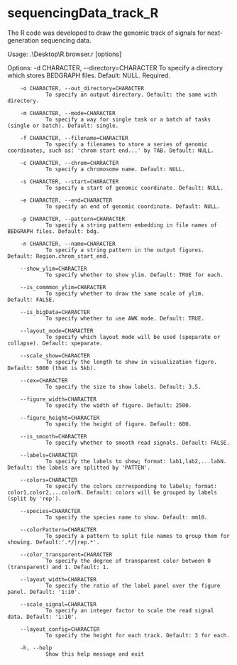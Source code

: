 # sequencingData_track_R
The R code was developed to draw the genomic track of signals for next-generation sequencing data. 

Usage: .\Desktop\R.browser.r [options]

Options:
        -d CHARACTER, --directory=CHARACTER
                To specify a directory which stores BEDGRAPH files. Default: NULL. Required.

        -o CHARACTER, --out_directory=CHARACTER
                To specify an output directory. Default: the same with directory.

        -m CHARACTER, --mode=CHARACTER
                To specify a way for single task or a batch of tasks (single or batch). Default: single.

        -f CHARACTER, --filename=CHARACTER
                To specify a filenames to store a series of genomic coordinates, such as: 'chrom start end...' by TAB. Default: NULL.

        -c CHARACTER, --chrom=CHARACTER
                To specify a chromosome name. Default: NULL.

        -s CHARACTER, --start=CHARACTER
                To specify a start of genomic coordinate. Default: NULL.

        -e CHARACTER, --end=CHARACTER
                To specify an end of genomic coordinate. Default: NULL.

        -p CHARACTER, --pattern=CHARACTER
                To specify a string pattern embedding in file names of BEDGRAPH files. Default: bdg.

        -n CHARACTER, --name=CHARACTER
                To specify a string pattern in the output figures. Default: Region.chrom_start_end.

        --show_ylim=CHARACTER
                To specify whether to show ylim. Default: TRUE for each.

        --is_commmon_ylim=CHARACTER
                To specify whether to draw the same scale of ylim. Default: FALSE.

        --is_bigData=CHARACTER
                To specify whether to use AWK mode. Default: TRUE.

        --layout_mode=CHARACTER
                To specify which layout mode will be used (speparate or collapse). Default: speparate.

        --scale_show=CHARACTER
                To specify the length to show in visualization figure. Default: 5000 (that is 5kb).

        --cex=CHARACTER
                To specify the size to show labels. Default: 3.5.

        --figure_width=CHARACTER
                To specify the width of figure. Default: 2500.

        --figure_height=CHARACTER
                To specify the height of figure. Default: 600.

        --is_smooth=CHARACTER
                To specify whether to smooth read signals. Default: FALSE.

        --labels=CHARACTER
                To specify the labels to show; format: lab1,lab2,...labN. Default: the labels are splitted by 'PATTEN'.

        --colors=CHARACTER
                To specify the colors corresponding to labels; format: color1,color2,...colorN. Default: colors will be grouped by labels (split by 'rep').

        --species=CHARACTER
                To specify the species name to show. Default: mm10.

        --colorPattern=CHARACTER
                To specify a pattern to split file names to group them for showing. Default:'.*/|rep.*'.

        --color_transparent=CHARACTER
                To specify the degree of transparent color between 0 (transparent) and 1. Default: 1.

        --layout_width=CHARACTER
                To specify the ratio of the label panel over the figure panel. Default: '1:10'.

        --scale_signal=CHARACTER
                To specify an integer factor to scale the read signal data. Default: '1:10'.

        --layout_config=CHARACTER
                To specify the height for each track. Default: 3 for each.

        -h, --help
                Show this help message and exit
